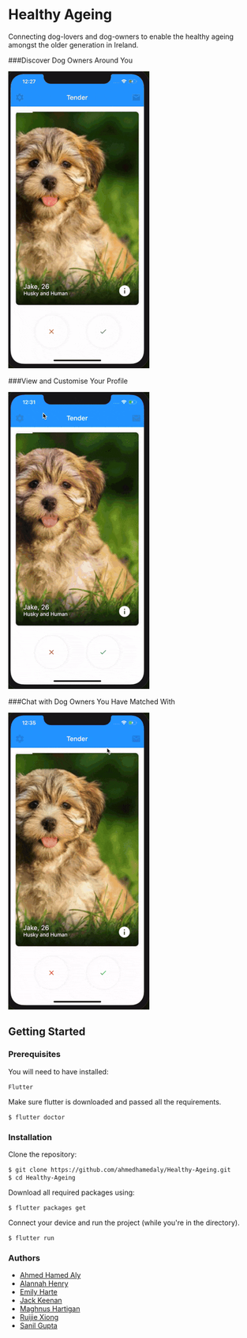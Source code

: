 # Healthy Ageing

Connecting dog-lovers and dog-owners to enable the healthy ageing amongst
the older generation in Ireland.


###Discover Dog Owners Around You

![Swiping](demos/swiping.gif)


###View and Customise Your Profile

![Profile](demos/profile.gif)

###Chat with Dog Owners You Have Matched With

![Chat](demos/chat.gif)


## Getting Started

### Prerequisites

You will need to have installed:
```
Flutter
```

Make sure flutter is downloaded and passed all the requirements.

```
$ flutter doctor
```

### Installation
Clone the repository:
```
$ git clone https://github.com/ahmedhamedaly/Healthy-Ageing.git
$ cd Healthy-Ageing
```

Download all required packages using:
```
$ flutter packages get
```

Connect your device and run the project (while you're in the directory).
```
$ flutter run
```


### Authors
* [Ahmed Hamed Aly](https://github.com/ahmedhamedaly)
* [Alannah Henry](https://github.com/alannahhenry)
* [Emily Harte](https://github.com/emilyharte)
* [Jack Keenan](https://github.com/jakeenan2020)
* [Maghnus Hartigan](https://github.com/Mushman2)
* [Ruijie Xiong](https://github.com/Jane616)
* [Sanil Gupta](https://github.com/guptasanil)